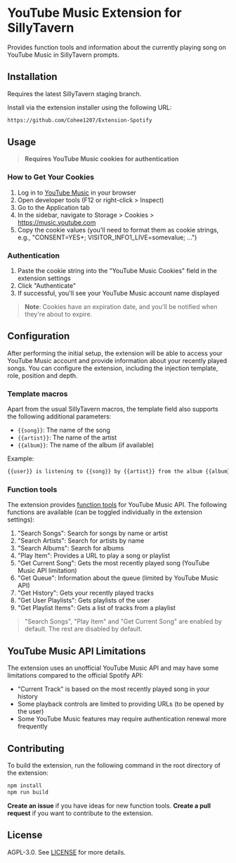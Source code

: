 # YouTube Music Extension for SillyTavern

Provides function tools and information about the currently playing song on YouTube Music in SillyTavern prompts.

## Installation

Requires the latest SillyTavern staging branch.

Install via the extension installer using the following URL:

```txt
https://github.com/Cohee1207/Extension-Spotify
```

## Usage

> **Requires YouTube Music cookies for authentication**

### How to Get Your Cookies

1. Log in to [YouTube Music](https://music.youtube.com/) in your browser
2. Open developer tools (F12 or right-click > Inspect)
3. Go to the Application tab
4. In the sidebar, navigate to Storage > Cookies > https://music.youtube.com
5. Copy the cookie values (you'll need to format them as cookie strings, e.g., "CONSENT=YES+; VISITOR_INFO1_LIVE=somevalue; ...")

### Authentication

1. Paste the cookie string into the "YouTube Music Cookies" field in the extension settings
2. Click "Authenticate"
3. If successful, you'll see your YouTube Music account name displayed

> **Note**: Cookies have an expiration date, and you'll be notified when they're about to expire.

## Configuration

After performing the initial setup, the extension will be able to access your YouTube Music account and provide information about your recently played songs. You can configure the extension, including the injection template, role, position and depth.

### Template macros

Apart from the usual SillyTavern macros, the template field also supports the following additional parameters:

- `{{song}}`: The name of the song
- `{{artist}}`: The name of the artist
- `{{album}}`: The name of the album (if available)

Example:

```txt
{{user}} is listening to {{song}} by {{artist}} from the album {{album}}.
```

### Function tools

The extension provides [function tools](https://docs.sillytavern.app/for-contributors/function-calling/) for YouTube Music API. The following functions are available (can be toggled individually in the extension settings):

1. "Search Songs": Search for songs by name or artist
2. "Search Artists": Search for artists by name
3. "Search Albums": Search for albums
4. "Play Item": Provides a URL to play a song or playlist
5. "Get Current Song": Gets the most recently played song (YouTube Music API limitation)
6. "Get Queue": Information about the queue (limited by YouTube Music API)
7. "Get History": Gets your recently played tracks
8. "Get User Playlists": Gets playlists of the user
9. "Get Playlist Items": Gets a list of tracks from a playlist

> "Search Songs", "Play Item" and "Get Current Song" are enabled by default. The rest are disabled by default.

## YouTube Music API Limitations

The extension uses an unofficial YouTube Music API and may have some limitations compared to the official Spotify API:

- "Current Track" is based on the most recently played song in your history
- Some playback controls are limited to providing URLs (to be opened by the user)
- Some YouTube Music features may require authentication renewal more frequently

## Contributing

To build the extension, run the following command in the root directory of the extension:

```bash
npm install
npm run build
```

**Create an issue** if you have ideas for new function tools.
**Create a pull request** if you want to contribute to the extension.

## License

AGPL-3.0. See [LICENSE](LICENSE) for more details.
